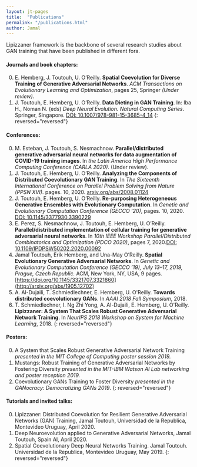 ```yaml
---
layout: jt-pages
title:  "Publications"
permalink: "/publications.html"
author: Jamal
---
```

Lipizzaner framework is the backbone of several research studies about GAN training that have been published in different fora. 

#### Journals and book chapters:
0. E. Hemberg, J. Toutouh, U. O’Reilly. **Spatial Coevolution for Diverse Training of Generative Adversarial Networks**. *ACM Transactions on Evolutionary Learning and Optimization*, pages 25, Springer *(Under review)*.
0. J. Toutouh, E. Hemberg, U. O’Reilly. **Data Dieting in GAN Training**. In: Iba H., Noman N. (eds) *Deep Neural Evolution. Natural Computing Series*. Springer, Singapore. [DOI: 10.1007/978-981-15-3685-4_14](https://arxiv.org/abs/2004.04642)
{: reversed="reversed"}

#### Conferences:
0. M. Esteban, J. Toutouh, S. Nesmachnow. **Parallel/distributed generative adversarial neural networks for data augmentation of COVID-19 training images**. In *the Latin America High Performance Computing Conference (CARLA 2020)*. (Under review).
0. J. Toutouh, E. Hemberg, U. O’Reilly. **Analyzing the Components of Distributed Coevolutionary GAN Training**. In *The Sixteenth International Conference on Parallel Problem Solving from Nature (PPSN XVI)*. pages. 10, 2020. [arxiv.org/abs/2008.01124](https://arxiv.org/abs/2008.01124)
0. J. Toutouh, E. Hemberg, U. O’Reilly. **Re-purposing Heterogeneous Generative Ensembles with Evolutionary Computation**. In *Genetic and Evolutionary Computation Conference (GECCO ’20)*, pages. 10, 2020. [DOI: 10.1145/3377930.3390229 ](https://arxiv.org/abs/2003.13532)
0. E. Perez, S. Nesmachnow, J. Toutouh, E. Hemberg, U. O’Reilly. **Parallel/distributed implementation of cellular training for generative adversarial neural networks**. In *10th IEEE Workshop Parallel/Distributed Combinatorics and Optimization (PDCO 2020)*, pages 7, 2020.[DOI: 10.1109/IPDPSW50202.2020.00092](https://arxiv.org/abs/2004.04633)
0. Jamal Toutouh, Erik Hemberg, and Una-May O’Reilly. **Spatial Evolutionary Generative Adversarial Networks**. In *Genetic and Evolutionary Computation Conference (GECCO ’19), July 13–17, 2019, Prague, Czech Republic.* ACM, New York, NY, USA, 9 pages. [https://doi.org/10.1145/3321707.3321860](http://arxiv.org/abs/1905.12702)
0. A. Al-Dujaili, T. Schmiedlechner, E. Hemberg, U. O'Reilly. **Towards distributed coevolutionary GANs**. In *AAAI 2018 Fall Symposium*, 2018.
0. T. Schmiedlechner, I. Ng Zhi Yong, A. Al-Dujaili, E. Hemberg, U. O'Reilly. **Lipizzaner: A System That Scales Robust Generative Adversarial Network Training**. In *NeurIPS 2018 Workshop on System for Machine Learning*, 2018.
{: reversed="reversed"}

#### Posters:
0. A System that Scales Robust Generative Adversarial Network Training *presented in the MIT College of Computing poster session 2019.*
0. Mustangs: Robust Training of Generative Adversarial Networks by Fostering Diversity *presented in the MIT-IBM Watson AI Lab networking and poster reception 2019.*
0. Coevolutionary GANs Training to Foster Diversity *presented in the GANocracy: Democratizing GANs 2019*.
{: reversed="reversed"}

#### Tutorials and invited talks:
0. Lipizzaner: Distributed Coevolution for Resilient Generative Adversarial Networks (GAN) Training, Jamal Toutouh, Universidad de la Republica, Montevideo Uruguay, April 2020. 
0. Deep Neuroevolution applied to Generative Adversarial Networks, Jamal Toutouh, Spain AI, April 2020.
0. Spatial Coevolutionary Deep Neural Networks Training. Jamal Toutouh. Universidad de la Republica, Montevideo Uruguay, May 2019.
{: reversed="reversed"}
